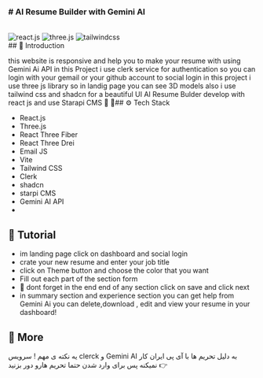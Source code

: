 <div>

<h3># AI Resume Builder with Gemini AI</h3>
  <br />

  <div>
    <img src="https://img.shields.io/badge/-React_JS-black?style=for-the-badge&logoColor=white&logo=react&color=61DAFB" alt="react.js" />
    <img src="https://img.shields.io/badge/-Three_JS-black?style=for-the-badge&logoColor=white&logo=threedotjs&color=000000" alt="three.js" />
    <img src="https://img.shields.io/badge/-Tailwind_CSS-black?style=for-the-badge&logoColor=white&logo=tailwindcss&color=06B6D4" alt="tailwindcss" />
  </div>
## <a name="introduction">🤖 Introduction</a>

this website is responsive and help you to make your resume with using Gemini Ai API
in this Project i use clerk service for authentication so you can login with your gemail or your github account to social login
in this project i use three js library so in landig page you can see 3D models
also i use tailwind css and shadcn for a beautiful UI
AI Resume Bulder develop with react js and use Starapi CMS
🚨 🚨## <a name="tech-stack">⚙️ Tech Stack</a>

- React.js
- Three.js
- React Three Fiber
- React Three Drei
- Email JS
- Vite
- Tailwind CSS
- Clerk
- shadcn
- starpi CMS
- Gemini AI API
- 
## 🚨 Tutorial

- im landing page click on dashboard and social login
- crate your new resume and enter your job title
- click on Theme button and choose the color that you want
- Fill out each part of the section form
-  🚨 dont forget in the end end of any section click on save and click next
-  in summary section and experience section you can get help from Gemini Ai
  you can delete,download , edit and view your resume in your dashboard!


## <a name="more">🚀 More</a>
یه نکته ی مهم ! سرویس clerck و Gemini AI به دلیل تحریم ها با آی پی ایران کار نمیکنه پس برای وارد شدن حتما تحریم هارو دور بزنید 👉
</div>
